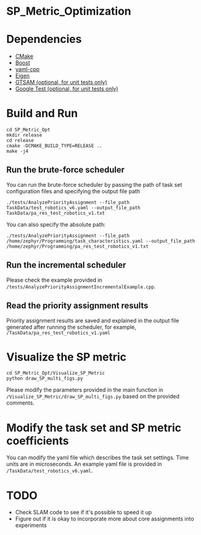 # SP_Metric_Optimization


# Dependencies
- [CMake](https://cmake.org/download/)
- [Boost](https://www.boost.org/users/download/)
- [yaml-cpp](https://github.com/jbeder/yaml-cpp)
- [Eigen](https://eigen.tuxfamily.org/index.php?title=Main_Page)
- [GTSAM (optional, for unit tests only)](https://github.com/borglab/gtsam)
- [Google Test (optional, for unit tests only)](https://github.com/google/googletest)



# Build and Run
```
cd SP_Metric_Opt
mkdir release
cd release
cmake -DCMAKE_BUILD_TYPE=RELEASE ..
make -j4
```
## Run the brute-force scheduler
You can run the brute-force scheduler by passing the path of task set configuration files and specifying the output file path
```
./tests/AnalyzePriorityAssignment --file_path TaskData/test_robotics_v6.yaml --output_file_path TaskData/pa_res_test_robotics_v1.txt
```
You can also specify the absolute path:
```
./tests/AnalyzePriorityAssignment --file_path /home/zephyr/Programming/task_characteristics.yaml --output_file_path /home/zephyr/Programming/pa_res_test_robotics_v1.txt
```

## Run the incremental scheduler
Please check the example provided in `/tests/AnalyzePriorityAssignmentIncrementalExample.cpp`.

## Read the priority assignment results
Priority assignment results are saved and explained in the output file generated after running the scheduler, for example, `/TaskData/pa_res_test_robotics_v1.yaml`



# Visualize the SP metric
```
cd SP_Metric_Opt/Visualize_SP_Metric
python draw_SP_multi_figs.py
```
Please modify the parameters provided in the main function in `/Visualize_SP_Metric/draw_SP_multi_figs.py` based on the provided comments.



# Modify the task set and SP metric coefficients
You can modify the yaml file which describes the task set settings. Time units are in microseconds. An example yaml file is provided in `/TaskData/test_robotics_v6.yaml`.

# TODO
- Check SLAM code to see if it's possible to speed it up
- Figure out if it is okay to incorporate more about core assignments into experiments